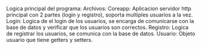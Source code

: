 Logica principal del programa:
Archivos:
Coreapp: Aplicacion servidor http principal con 2 partes (login y registro),
soporta multiples usuarios a la vez.
Login: Logica de el login de los usuarios, se encarga de comunicarse con la base
de datos y verificar que los usuarios son correctos.
Registro: Logica de registrar los usuarios, se comunica con la base de datos.
Usuario: Objeto usuario que tiene getters y setters.
